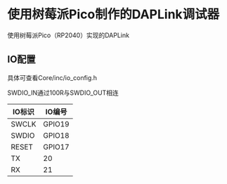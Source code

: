 # 使用树莓派Pico制作的DAPLink调试器

使用树莓派Pico（RP2040）实现的DAPLink

## IO配置

具体可查看Core/inc/io_config.h

SWDIO_IN通过100R与SWDIO_OUT相连

| IO标识 | IO编号 |
| ------ | ------ |
| SWCLK  | GPIO19 |
| SWDIO  | GPIO18 |
| RESET  | GPIO17 |
| TX     | 20     |
| RX     | 21     |





